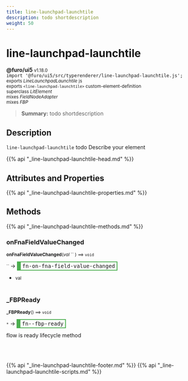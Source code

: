 ```yaml
---
title: line-launchpad-launchtile
description: todo shortdescription
weight: 50
---
```


# line-launchpad-launchtile
**@furo/ui5** <small>v1.18.0</small>
<br>`import '@furo/ui5/src/typerenderer/line-launchpad-launchtile.js';`<small>
<br>exports *LineLaunchpadLaunchtile* js
<br>exports `<line-launchpad-launchtile>` custom-element-definition
<br>superclass *LitElement*
<br> mixes *FieldNodeAdapter*
<br> mixes *FBP*</small>

> **Summary:** todo shortdescription

## Description

`line-launchpad-launchtile`
todo Describe your element

{{% api "_line-launchpad-launchtile-head.md" %}}

## Attributes and Properties
{{% api "_line-launchpad-launchtile-properties.md" %}}





## Methods
{{% api "_line-launchpad-launchtile-methods.md" %}}


### **onFnaFieldValueChanged**
<small>**onFnaFieldValueChanged**(*val* `` ) ⟹ `void`</small>

<small>`` </small> →
<span  style="border-width:2px 2px 2px 10px; border-style: solid;border-color:  rgb(76, 175, 80);font-family:monospace; padding:2px 4px;">fn-on-fna-field-value-changed</span>



- <small>val </small>
<br><br>

### **_FBPReady**
<small>**_FBPReady**() ⟹ `void`</small>

<small>`*`</small> →
<span  style="border-width:2px 2px 2px 10px; border-style: solid;border-color:  rgb(76, 175, 80);font-family:monospace; padding:2px 4px;">fn--fbp-ready</span>

flow is ready lifecycle method

<br><br>




{{% api "_line-launchpad-launchtile-footer.md" %}}
{{% api "_line-launchpad-launchtile-scripts.md" %}}
